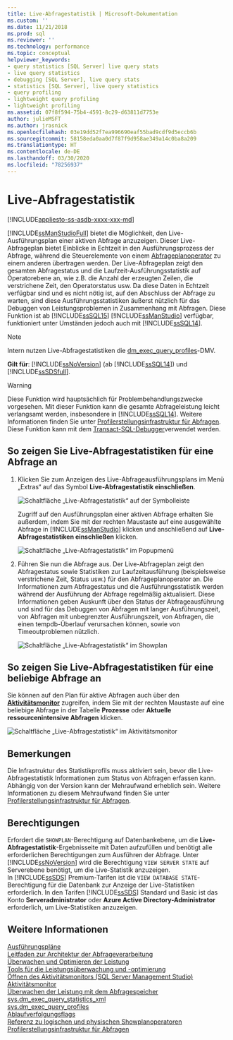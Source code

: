 ```yaml
---
title: Live-Abfragestatistik | Microsoft-Dokumentation
ms.custom: ''
ms.date: 11/21/2018
ms.prod: sql
ms.reviewer: ''
ms.technology: performance
ms.topic: conceptual
helpviewer_keywords:
- query statistics [SQL Server] live query stats
- live query statistics
- debugging [SQL Server], live query stats
- statistics [SQL Server], live query statistics
- query profiling
- lightweight query profiling
- lightweight profiling
ms.assetid: 07f8f594-75b4-4591-8c29-d63811d7753e
author: julieMSFT
ms.author: jrasnick
ms.openlocfilehash: 03e19dd52f7ea996690eaf55bad9cdf9d5eccb6b
ms.sourcegitcommit: 58158eda0aa0d7f87f9d958ae349a14c0ba8a209
ms.translationtype: HT
ms.contentlocale: de-DE
ms.lasthandoff: 03/30/2020
ms.locfileid: "78256937"
---
```

# <a name="live-query-statistics"></a>Live-Abfragestatistik
[!INCLUDE[appliesto-ss-asdb-xxxx-xxx-md](../../includes/appliesto-ss-asdb-xxxx-xxx-md.md)]

[!INCLUDE[ssManStudioFull](../../includes/ssmanstudiofull-md.md)] bietet die Möglichkeit, den Live-Ausführungsplan einer aktiven Abfrage anzuzeigen. Dieser Live-Abfrageplan bietet Einblicke in Echtzeit in den Ausführungsprozess der Abfrage, während die Steuerelemente von einem [Abfrageplanoperator](../../relational-databases/showplan-logical-and-physical-operators-reference.md) zu einem anderen übertragen werden. Der Live-Abfrageplan zeigt den gesamten Abfragestatus und die Laufzeit-Ausführungsstatistik auf Operatorebene an, wie z.B. die Anzahl der erzeugten Zeilen, die verstrichene Zeit, den Operatorstatus usw. Da diese Daten in Echtzeit verfügbar sind und es nicht nötig ist, auf den Abschluss der Abfrage zu warten, sind diese Ausführungsstatistiken äußerst nützlich für das Debuggen von Leistungsproblemen in Zusammenhang mit Abfragen. Diese Funktion ist ab [!INCLUDE[ssSQL15](../../includes/sssql15-md.md)] [!INCLUDE[ssManStudio](../../includes/ssmanstudio-md.md)] verfügbar, funktioniert unter Umständen jedoch auch mit [!INCLUDE[ssSQL14](../../includes/sssql14-md.md)].  

> [!NOTE]
> Intern nutzen Live-Abfragestatistiken die [dm_exec_query_profiles](../../relational-databases/system-dynamic-management-views/sys-dm-exec-query-profiles-transact-sql.md)-DMV.
  
**Gilt für**: [!INCLUDE[ssNoVersion](../../includes/ssnoversion-md.md)] (ab [!INCLUDE[ssSQL14](../../includes/sssql14-md.md)]) und [!INCLUDE[ssSDSfull](../../includes/sssdsfull-md.md)].  
  
> [!WARNING]  
> Diese Funktion wird hauptsächlich für Problembehandlungszwecke vorgesehen. Mit dieser Funktion kann die gesamte Abfrageleistung leicht verlangsamt werden, insbesondere in [!INCLUDE[ssSQL14](../../includes/sssql14-md.md)]. Weitere Informationen finden Sie unter [Profilerstellungsinfrastruktur für Abfragen](../../relational-databases/performance/query-profiling-infrastructure.md).  
> Diese Funktion kann mit dem [Transact-SQL-Debugger](../../relational-databases/scripting/configure-firewall-rules-before-running-the-tsql-debugger.md)verwendet werden.  
  
## <a name="to-view-live-query-statistics-for-one-query"></a>So zeigen Sie Live-Abfragestatistiken für eine Abfrage an 
  
1.  Klicken Sie zum Anzeigen des Live-Abfrageausführungsplans im Menü „Extras“ auf das Symbol **Live-Abfragestatistik einschließen**.  
  
     ![Schaltfläche „Live-Abfragestatistik“ auf der Symbolleiste](../../relational-databases/performance/media/livequerystatstoolbar.png "Schaltfläche „Live-Abfragestatistik“ auf der Symbolleiste")  
  
     Zugriff auf den Ausführungsplan einer aktiven Abfrage erhalten Sie außerdem, indem Sie mit der rechten Maustaste auf eine ausgewählte Abfrage in [!INCLUDE[ssManStudio](../../includes/ssmanstudio-md.md)] klicken und anschließend auf **Live-Abfragestatistiken einschließen** klicken.  
  
     ![Schaltfläche „Live-Abfragestatistik“ im Popupmenü](../../relational-databases/performance/media/livequerystatsmenu.png "Schaltfläche „Live-Abfragestatistik“ im Popupmenü")  
  
2.  Führen Sie nun die Abfrage aus. Der Live-Abfrageplan zeigt den Abfragestatus sowie Statistiken zur Laufzeitausführung (beispielsweise verstrichene Zeit, Status usw.) für den Abfrageplanoperator an. Die Informationen zum Abfragestatus und die Ausführungsstatistik werden während der Ausführung der Abfrage regelmäßig aktualisiert. Diese Informationen geben Auskunft über den Status der Abfrageausführung und sind für das Debuggen von Abfragen mit langer Ausführungszeit, von Abfragen mit unbegrenzter Ausführungszeit, von Abfragen, die einen tempdb-Überlauf verursachen können, sowie von Timeoutproblemen nützlich.  
  
     ![Schaltfläche „Live-Abfragestatistik“ im Showplan](../../relational-databases/performance/media/livequerystatsplan.png "Schaltfläche „Live-Abfragestatistik“ im Showplan")  
  
## <a name="to-view-live-query-statistics-for-any-query"></a>So zeigen Sie Live-Abfragestatistiken für eine beliebige Abfrage an 

Sie können auf den Plan für aktive Abfragen auch über den **[Aktivitätsmonitor](../../relational-databases/performance-monitor/activity-monitor.md)** zugreifen, indem Sie mit der rechten Maustaste auf eine beliebige Abfrage in der Tabelle **Prozesse** oder **Aktuelle ressourcenintensive Abfragen** klicken.  
  
 ![Schaltfläche „Live-Abfragestatistik“ im Aktivitätsmonitor](../../relational-databases/performance/media/livequerystatsactmon.png "Schaltfläche „Live-Abfragestatistik“ im Aktivitätsmonitor")  
  
## <a name="remarks"></a>Bemerkungen  
 Die Infrastruktur des Statistikprofils muss aktiviert sein, bevor die Live-Abfragestatistik Informationen zum Status von Abfragen erfassen kann. Abhängig von der Version kann der Mehraufwand erheblich sein. Weitere Informationen zu diesem Mehraufwand finden Sie unter [Profilerstellungsinfrastruktur für Abfragen](../../relational-databases/performance/query-profiling-infrastructure.md).
  
## <a name="permissions"></a>Berechtigungen  
Erfordert die `SHOWPLAN`-Berechtigung auf Datenbankebene, um die **Live-Abfragestatistik**-Ergebnisseite mit Daten aufzufüllen und benötigt alle erforderlichen Berechtigungen zum Ausführen der Abfrage.
Unter [!INCLUDE[ssNoVersion](../../includes/ssnoversion-md.md)] wird die Berechtigung `VIEW SERVER STATE` auf Serverebene benötigt, um die Live-Statistik anzuzeigen.  
In [!INCLUDE[ssSDS](../../includes/sssds-md.md)] Premium-Tarifen ist die `VIEW DATABASE STATE`-Berechtigung für die Datenbank zur Anzeige der Live-Statistiken erforderlich. In den Tarifen [!INCLUDE[ssSDS](../../includes/sssds-md.md)] Standard und Basic ist das Konto **Serveradministrator** oder **Azure Active Directory-Administrator** erforderlich, um Live-Statistiken anzuzeigen.
  
## <a name="see-also"></a>Weitere Informationen  
 [Ausführungspläne](../../relational-databases/performance/execution-plans.md)    
 [Leitfaden zur Architektur der Abfrageverarbeitung](../../relational-databases/query-processing-architecture-guide.md)    
 [Überwachen und Optimieren der Leistung](../../relational-databases/performance/monitor-and-tune-for-performance.md)     
 [Tools für die Leistungsüberwachung und -optimierung](../../relational-databases/performance/performance-monitoring-and-tuning-tools.md)     
 [Öffnen des Aktivitätsmonitors &#40;SQL Server Management Studio&#41;](../../relational-databases/performance-monitor/open-activity-monitor-sql-server-management-studio.md)     
 [Aktivitätsmonitor](../../relational-databases/performance-monitor/activity-monitor.md)     
 [Überwachen der Leistung mit dem Abfragespeicher](../../relational-databases/performance/monitoring-performance-by-using-the-query-store.md)     
 [sys.dm_exec_query_statistics_xml](../../relational-databases/system-dynamic-management-views/sys-dm-exec-query-statistics-xml-transact-sql.md)     
 [sys.dm_exec_query_profiles](../../relational-databases/system-dynamic-management-views/sys-dm-exec-query-profiles-transact-sql.md)     
 [Ablaufverfolgungsflags](../../t-sql/database-console-commands/dbcc-traceon-trace-flags-transact-sql.md)    
 [Referenz zu logischen und physischen Showplanoperatoren](../../relational-databases/showplan-logical-and-physical-operators-reference.md)     
 [Profilerstellungsinfrastruktur für Abfragen](../../relational-databases/performance/query-profiling-infrastructure.md)   
